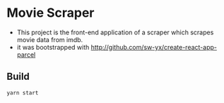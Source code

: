 # Movie Scraper

* This project is the front-end application of a scraper which scrapes movie data from imdb.
* it was bootstrapped with <http://github.com/sw-yx/create-react-app-parcel>

## Build
	yarn start
